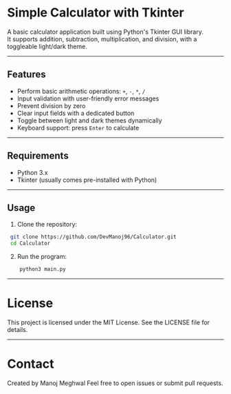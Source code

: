 # Simple Calculator with Tkinter

A basic calculator application built using Python's Tkinter GUI library.  
It supports addition, subtraction, multiplication, and division, with a toggleable light/dark theme.

---

## Features

- Perform basic arithmetic operations: `+`, `-`, `*`, `/`
- Input validation with user-friendly error messages
- Prevent division by zero
- Clear input fields with a dedicated button
- Toggle between light and dark themes dynamically
- Keyboard support: press `Enter` to calculate

---

## Requirements

- Python 3.x
- Tkinter (usually comes pre-installed with Python)

---

## Usage

1. Clone the repository:

  ```bash
   git clone https://github.com/DevManoj96/Calculator.git
   cd Calculator
  ```

2. Run the program:
  ```bash
      python3 main.py
  ```

---
# License
This project is licensed under the MIT License. See the LICENSE file for details.

--- 
# Contact
Created by Manoj Meghwal
Feel free to open issues or submit pull requests.


